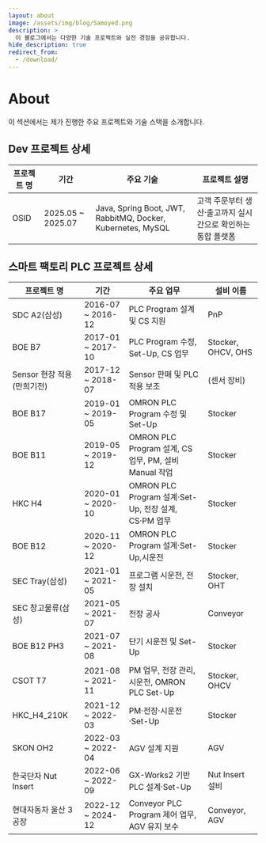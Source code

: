 ```yaml
---
layout: about
image: /assets/img/blog/Samoyed.png
description: >
  이 블로그에서는 다양한 기술 프로젝트와 실전 경험을 공유합니다.
hide_description: true
redirect_from:
  - /download/
---
```


# About

<!--author-->

이 섹션에서는 제가 진행한 주요 프로젝트와 기술 스택을 소개합니다.

## Dev 프로젝트 상세

| 프로젝트 명 | 기간                 | 주요 기술                                                       | 프로젝트 설명                           |
| ------ |--------------------| ----------------------------------------------------------- | --------------------------------- |
| OSID   | 2025.05 \~ 2025.07 | Java, Spring Boot, JWT, RabbitMQ, Docker, Kubernetes, MySQL | 고객 주문부터 생산·출고까지 실시간으로 확인하는 통합 플랫폼 |

## 스마트 팩토리 PLC 프로젝트 상세

| 프로젝트 명            | 기간                 | 주요 업무                                        | 설비 이름          |
|-------------------|--------------------|----------------------------------------------|----------------|
| SDC A2(삼성)        | 2016-07 \~ 2016-12 | PLC Program 설계 및 CS 지원                       | PnP            |
| BOE B7            | 2017-01 \~ 2017-10 | PLC Program 수정, Set-Up, CS 업무                | Stocker, OHCV, OHS |
| Sensor 현장 적용 (만희기전) | 2017-12 \~ 2018-07 | Sensor 판매 및 PLC 적용 보조                        | (센서 장비)        |
| BOE B17           | 2019-01 \~ 2019-05 | OMRON PLC Program 수정 및 Set-Up                | Stocker        |
| BOE B11           | 2019-05 \~ 2019-12 | OMRON PLC Program 설계, CS 업무, PM, 설비 Manual 작업 | Stocker        |
| HKC H4            | 2020-01 \~ 2020-10 | OMRON PLC Program 설계·Set-Up, 전장 설계, CS·PM 업무 | Stocker        |
| BOE B12           | 2020-11 \~ 2020-12 | OMRON PLC Program 설계·Set-Up,시운전              | Stocker        |
| SEC Tray(삼성)      | 2021-01 \~ 2021-05 | 프로그램 시운전, 전장 설치                              | Stocker, OHT   |
| SEC 창고물류(삼성)      | 2021-05 \~ 2021-07 | 전장 공사                                        | Conveyor       |
| BOE B12 PH3       | 2021-07 \~ 2021-08 | 단기 시운전 및 Set-Up           | Stocker   |
| CSOT T7         | 2021-08 \~ 2021-11 | PM 업무, 전장 관리, 시운전, OMRON PLC Set-Up          | Stocker, OHCV  |
| HKC\_H4\_210K     | 2021-12 \~ 2022-03 | PM·전장·시운전·Set-Up                             | Stocker        |
| SKON OH2          | 2022-03 \~ 2022-04 | AGV 설계 지원                                    | AGV            |
| 한국단자 Nut Insert   | 2022-06 \~ 2022-09 | GX-Works2 기반 PLC 설계·Set-Up                   | Nut Insert 설비  |
| 현대자동차 울산 3공장      | 2022-12 \~ 2024-12 | Conveyor PLC Program 제어 업무, AGV 유지 보수        | Conveyor, AGV  |

